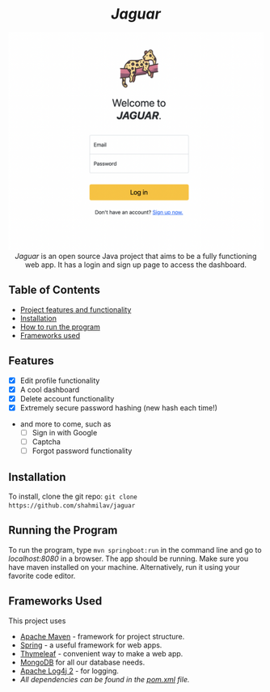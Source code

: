 <h1 align="center"><i>Jaguar</i></h1>
<p align="center">
    <img src="https://github.com/shahmilav/jaguar/blob/master/images/login-screenshot.png">
    <i>Jaguar</i> is an open source Java project that aims to be a fully functioning web app. It has a login and sign up page to
    access the dashboard.
</p>

## Table of Contents

* [Project features and functionality](#features)
* [Installation](#installation)
* [How to run the program](#running-the-program)
* [Frameworks used](#frameworks-used)


## Features
- [X] Edit profile functionality
- [X] A cool dashboard
- [X] Delete account functionality
- [X] Extremely secure password hashing (new hash each time!)
- and more to come, such as
    - [ ] Sign in with Google
    - [ ] Captcha
    - [ ] Forgot password functionality

## Installation
To install, clone the git repo: 
```git clone https://github.com/shahmilav/jaguar```

## Running the Program
To run the program, type ```mvn springboot:run``` in the command line and go to _localhost:8080_ in a browser. The app
should be running. Make sure you have maven installed on your machine. Alternatively, run it using your favorite code
editor.

## Frameworks Used
This project uses

- [Apache Maven](https://maven.apache.org/) - framework for project structure.
- [Spring](https://spring.io/) - a useful framework for web apps.
- [Thymeleaf](https://www.thymeleaf.org/) - convenient way to make a web app.
- [MongoDB](https://www.mongodb.com/) for all our database needs.
- [Apache Log4j 2](https://logging.apache.org/log4j/2.x/) - for logging.
- _All dependencies can be found in the [pom.xml](https://github.com/shahmilav/jaguar/blob/main/pom.xml) file._

